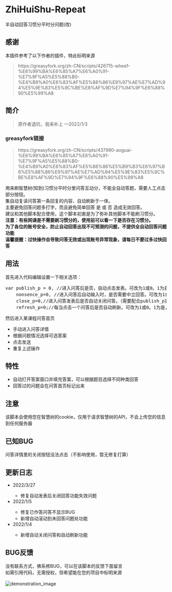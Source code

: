 # ZhiHuiShu-Repeat
半自动回答习惯分平时分问题(改)

<h2>感谢</h2>
<div>本插件参考了以下作者的插件，特此标明来源<br>
<blockquote>https://greasyfork.org/zh-CN/scripts/426715-whee1-%E6%99%BA%E6%85%A7%E6%A0%91-%E7%9F%A5%E5%88%B0-%E4%B9%A0%E6%83%AF%E5%88%86%E9%97%AE%E7%AD%94%E5%9E%83%E5%9C%BE%E8%AF%9D%E7%94%9F%E6%88%90%E5%99%A8</blockquote>
<h2>简介</h2>
<blockquote>原作者退坑，我来补上 —2022/1/3</blockquote>
<h3>greasyfork链接</h3>
<blockquote>https://greasyfork.org/zh-CN/scripts/437990-aoguai-%E6%99%BA%E6%85%A7%E6%A0%91-%E7%9F%A5%E5%88%B0-%E4%B9%A0%E6%83%AF%E5%88%86%E5%B9%B3%E6%97%B6%E5%88%86%E9%97%AE%E7%AD%94%E5%9E%83%E5%9C%BE%E8%AF%9D%E7%94%9F%E6%88%90%E5%99%A8</blockquote>
用来刷智慧树(知到)习惯分平时分里问答互动分，不能全自动答题，需要人工点击部分按钮。<br>
集自动复读问答第一条回复的内容、自动刷新于一体。<br>
主要避免回答问题多打字，而且避免简单回答 是 或 否 造成无效回答。<br>
建议和其他脚本配合使用，这个脚本初衷是为了弥补其他脚本不能刷习惯分。<br>
<b>注意：有些网课是不需要刷习惯分的，使用前可以看一下是否存在习惯分。<br>
为了各位的账号安全，防止自动回答出现不可预测的问题，不提供全自动回答问题功能<br>
温馨提醒：过快操作会导致问答无效或出现账号异常现象，请每日不要过多过快回答</b>
<h2>用法</h2>
首先进入代码编辑设置一下相关选项：
<pre>var publish_p = 0, //进入问答后是否，自动点击发表。可改为1或0。1为自动点击发表，0为手动点击发表。默认为0
    nonsence_p=0, //进入问答后自动输入时，是否需要中立回答。可改为1或0。1为是，0为否。默认为0
    close_p=0,//进入问答发表后是否自动关闭问答。（需要配合publish_p实现，仅publish_p开启时有效）可改为1或0。1为是，0为否。默认为0
    refresh_p=0;//每当点击一个问答后是否自动刷新。可改为1或0。1为是，0为否。默认为0</pre>

然后进入某课程问答首页
<ul>
  <li>手动进入问答详情</li>
  <li>根据问题情况选择可选答案</li>
  <li>点击发送</li>
  <li>重复上述操作</li>
</ul>
<h2>特性</h2>
<ul>
  <li>自动打开答案窗口并填充答案，可以根据题目选择不同种类回答</li>
  <li>回答过的问题会在问答首页标记出来</li>
</ul>
<h2>注意</h2>
该脚本会使用您在智慧树的cookie，仅用于请求智慧树的API，不会上传您的信息到任何服务器

<h2>已知BUG</h2>
问答详情里的关闭按钮没法点击（不影响使用，暂无修复打算）

<h2>更新日志</h2>
<ul>
  <li>2022/3/27</li>
    <ul>
    <li>修复自动发表后关闭回答功能失效问题</li>
    </ul>
  <li>2022/1/5</li>
    <ul>
    <li>修复已作答问答不显示BUG</li>
    <li>新增自动滚动到未回答问题处功能</li>
    </ul>
  <li>2022/1/4</li>
    <ul>
    <li>新增自动关闭问答和自动刷新功能</li>
    </ul>
</ul>
    
<h2>BUG反馈</h2>
没有联系方式，佛系修BUG，可以在该脚本的反馈下面留言<br>
如需引用代码，无需授权，但希望能在您的项目中标明来源<br><br>
<img src="https://github.com/aoguai/ZhiHuiShu-Repeat/blob/main/images/demonstration.png"  alt="demonstration_image" />
